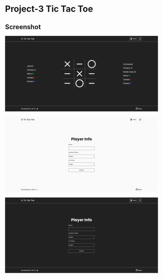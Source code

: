 # Project-3 Tic Tac Toe

## Screenshot

![Screenshot_1](screenshot/screenshot_1.png)

![Screenshot_2](screenshot/screenshot_2.png)

![Screenshot_3](screenshot/screenshot_3.png)